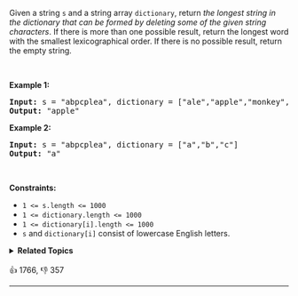 <p>Given a string <code>s</code> and a string array <code>dictionary</code>, return <em>the longest string in the dictionary that can be formed by deleting some of the given string characters</em>. If there is more than one possible result, return the longest word with the smallest lexicographical order. If there is no possible result, return the empty string.</p>

<p>&nbsp;</p> 
<p><strong class="example">Example 1:</strong></p>

<pre>
<strong>Input:</strong> s = "abpcplea", dictionary = ["ale","apple","monkey","plea"]
<strong>Output:</strong> "apple"
</pre>

<p><strong class="example">Example 2:</strong></p>

<pre>
<strong>Input:</strong> s = "abpcplea", dictionary = ["a","b","c"]
<strong>Output:</strong> "a"
</pre>

<p>&nbsp;</p> 
<p><strong>Constraints:</strong></p>

<ul> 
 <li><code>1 &lt;= s.length &lt;= 1000</code></li> 
 <li><code>1 &lt;= dictionary.length &lt;= 1000</code></li> 
 <li><code>1 &lt;= dictionary[i].length &lt;= 1000</code></li> 
 <li><code>s</code> and <code>dictionary[i]</code> consist of lowercase English letters.</li> 
</ul>

<details><summary><strong>Related Topics</strong></summary>Array | Two Pointers | String | Sorting</details><br>

<div>👍 1766, 👎 357<span style='float: right;'></span></div>

<div id="labuladong"><hr>

</div>


